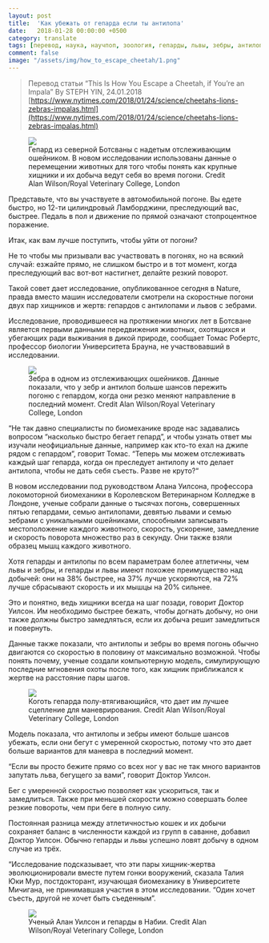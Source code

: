 ```yaml
---
layout: post
title:  'Как убежать от гепарда если ты антилопа'
date:   2018-01-28 00:00:00 +0500
category: translate
tags: [перевод, наука, научпоп, зоология, гепарды, львы, зебры, антилопы, импалы, STEPH YIN]
comment: false
image: "/assets/img/how_to_escape_cheetah/1.png"
---
```

>Перевод статьи “This Is How You Escape a Cheetah, if You’re an Impala”  By STEPH YIN, 24.01.2018
[https://www.nytimes.com/2018/01/24/science/cheetahs-lions-zebras-impalas.html](https://www.nytimes.com/2018/01/24/science/cheetahs-lions-zebras-impalas.html)


<figure>
  <img src="{{site.baseurl}}/assets/img/how_to_escape_cheetah/1.png"/>
  <figcaption>Гепард из северной Ботсваны с надетым отслеживающим ошейником. В новом исследовании использованы данные о перемещении животных для того чтобы понять как крупные хищники и их добыча ведут себя во время погони. Credit Alan Wilson/Royal Veterinary College, London</figcaption>
</figure>

Представьте, что вы участвуете в автомобильной погоне. Вы едете быстро, но 12-ти цилиндровый Ламборджини, преследующий вас, быстрее. Педаль в пол и движение по прямой означают стопроцентное поражение.

Итак, как вам лучше поступить, чтобы уйти от погони?

Не то чтобы мы призывали вас участвовать в погонях, но на всякий случай: езжайте прямо, не слишком быстро и в тот момент, когда преследующий вас вот-вот настигнет, делайте резкий поворот.

Такой совет дает исследование, опубликованное сегодня в Nature, правда вместо машин исследователи смотрели на скоростные погони двух пар хищников и жертв: гепардов с антилопами и львов с зебрами.

Исследование, проводившееся на протяжении многих лет в Ботсване является первыми данными передвижения животных, охотящихся и убегающих ради выживания в дикой природе, сообщает Томас Робертс, профессор биологии Университета Брауна, не участвовавший в исследовании.

<figure>
  <img src="{{site.baseurl}}/assets/img/how_to_escape_cheetah/2.png"/>
  <figcaption>Зебра в одном из отслеживающих ошейников. Данные показали, что у зебр и антилоп больше шансов пережить погоню с гепардом, когда они резко меняют направление в последний момент. Credit Alan Wilson/Royal Veterinary College, London</figcaption>
</figure>

“Не так давно специалисты по биомеханике вроде нас задавались вопросом “насколько быстро бегает гепард”, и чтобы узнать ответ мы изучали неофициальные данные, например как кто-то ехал на джипе рядом с гепардом”, говорит Томас. “Теперь мы можем отслеживать каждый шаг гепарда, когда он преследует антилопу и что делает антилопа, чтобы не дать себя съесть. Разве не круто?“

В новом исследовании под руководством Алана Уилсона, профессора локомоторной биомеханики в Королевском Ветеринарном Колледже в Лондоне, ученые собрали данные о тысячах погонь, совершенных пятью гепардами, семью антилопами, девятью львами и семью зебрами с уникальными ошейниками, способными записывать местоположение каждого животного, скорость, ускорение, замедление и скорость поворота множество раз в секунду. Они также взяли образец мышц каждого животного.

Хотя гепарды и антилопы по всем параметрам более атлетичны, чем львы и зебры, и гепарды и львы имеют похожее преимущество над добычей: они на 38% быстрее, на 37% лучше ускоряются, на 72% лучше сбрасывают скорость и их мышцы на 20% сильнее.

Это и понятно, ведь хищники всегда на шаг позади, говорит Доктор Уилсон. Им необходимо быстрее бежать, чтобы догнать добычу, но они также должны быстро замедляться, если их добыча решит замедлиться и повернуть. 

Данные также показали, что антилопы и зебры во время погонь обычно двигаются со скоростью в половину от максимально возможной. Чтобы понять почему, ученые создали компьютерную модель, симулирующую последние мгновения охоты после того, как хищник приближался к жертве на расстояние пары шагов.

<figure>
  <img src="{{site.baseurl}}/assets/img/how_to_escape_cheetah/3.png"/>
  <figcaption>Коготь гепарда полу-втягивающийся, что дает им лучшее сцепление для маневрирования. Credit Alan Wilson/Royal Veterinary College, London</figcaption>
</figure>

Модель показала, что антилопы и зебры имеют больше шансов убежать, если они бегут с умеренной скоростью, потому что это дает больше вариантов для маневра в последний момент.

“Если вы просто бежите прямо со всех ног у вас не так много вариантов запутать льва, бегущего за вами”, говорит Доктор Уилсон.

Бег с умеренной скоростью позволяет как ускориться, так и замедлиться. Также при меньшей скорости можно совершать более резкие повороты, чем при беге в полную силу.

Постоянная разница между атлетичностью кошек и их добычи сохраняет баланс в численности каждой из групп в саванне, добавил Доктор Уилсон. Обычно гепарды и львы успешно ловят добычу в одном случае из трёх.

“Исследование подсказывает, что эти пары хищник-жертва эволюционировали вместе путем гонки вооружений, сказала Талия Юки Мур, постдокторант, изучающая биомеханику в Университете Мичигана, не принимавшая участия в этом исследовании. “Один хочет съесть, другой не хочет быть съеденным”.

<figure>
  <img src="{{site.baseurl}}/assets/img/how_to_escape_cheetah/4.png"/>
  <figcaption>Ученый Алан Уилсон и гепарды в Набии. Credit Alan Wilson/Royal Veterinary College, London</figcaption>
</figure>

